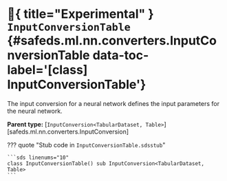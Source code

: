 # :test_tube:{ title="Experimental" } <code class="doc-symbol doc-symbol-class"></code> `InputConversionTable` {#safeds.ml.nn.converters.InputConversionTable data-toc-label='[class] InputConversionTable'}

The input conversion for a neural network defines the input parameters for the neural network.

**Parent type:** [`InputConversion<TabularDataset, Table>`][safeds.ml.nn.converters.InputConversion]

??? quote "Stub code in `InputConversionTable.sdsstub`"

    ```sds linenums="10"
    class InputConversionTable() sub InputConversion<TabularDataset, Table>
    ```
